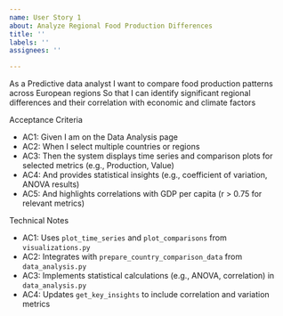 ```yaml
---
name: User Story 1
about: Analyze Regional Food Production Differences
title: ''
labels: ''
assignees: ''

---
```


As a Predictive data analyst
I want to compare food production patterns across European regions
So that I can identify significant regional differences and their correlation with economic and climate factors

Acceptance Criteria
- AC1: Given I am on the Data Analysis page
- AC2: When I select multiple countries or regions
- AC3: Then the system displays time series and comparison plots for selected metrics (e.g., Production, Value)
- AC4: And provides statistical insights (e.g., coefficient of variation, ANOVA results)
- AC5: And highlights correlations with GDP per capita (r > 0.75 for relevant metrics)

Technical Notes
- AC1: Uses `plot_time_series` and `plot_comparisons` from `visualizations.py`
- AC2: Integrates with `prepare_country_comparison_data` from `data_analysis.py`
- AC3: Implements statistical calculations (e.g., ANOVA, correlation) in `data_analysis.py`
- AC4: Updates `get_key_insights` to include correlation and variation metrics

